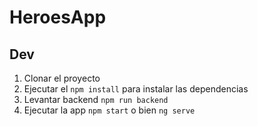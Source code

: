 # HeroesApp

## Dev
1. Clonar el proyecto
2. Ejecutar el ````npm install```` para instalar las dependencias
3. Levantar backend ```npm run backend```
4. Ejecutar la app ```npm start``` o bien ```ng serve```
